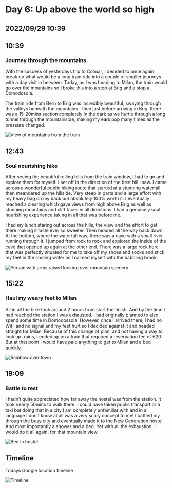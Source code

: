 # Day 6: Up above the world so high
## 2022/09/29 10:39

## 10:39
### Journey through the mountains

With the success of yesterdays trip to Colmar, I decided to once again break up what would be a long train ride into a couple of smaller journeys with a day visit in between. Today, as I was heading to Milan, the train would go over the mountains so I broke this into a stop at Brig and a stop a Domodosola.  

The train ride from Bern to Brig was incredibly beautiful, swaying through the valleys beneath the mountains. Then just before arriving in Brig, there was a 15-20mins section completely in the dark as we hurtle through a long tunnel through the mountainside, making my ears pop many times as the pressure changed. 

![View of mountains from the train](https://raw.githubusercontent.com/benknight135/thirty-knights/main/api/data/posts/day6/train-view.jpeg)

## 12:43
### Soul nourishing hike

After seeing the beautiful rolling hills from the train window, I had to go and explore them for myself. I set off in the direction of the best hill I saw. I came across a wonderful public hiking route that started at a stunning waterfall then meandered up the hillside. Very steep in parts and a large effort with my heavy bag on my back but absolutely 100% worth it. I eventually reached a clearing which gave views from high above Brig as well as stunning mountains and cliff faces in all directions. I had a genuinely soul nourishing experience taking in all that was before me. 

I had my lunch staring out across the hills, the view and the effort to get there making it taste ever so sweeter. Then headed all the way back down. At the bottom, where the waterfall was, there was a cave with a small river running through it. I jumped from rock to rock and explored the inside of the cave that opened up again at the other end. There was a large rock here that was perfectly situated for me to take off my shoes and socks and stick my feet in the cooling water as I calmed myself with the babbling brook.

![Person with arms raised looking over mountain scenery](https://raw.githubusercontent.com/benknight135/thirty-knights/main/api/data/posts/day6/mountain-cheer.jpeg)

## 15:22
### Haul my weary feet to Milan

All in all the hike took around 2 hours from start the finish. And by the time I had reached the station I was exhausted. I had originally planned to also spend some time in Domodossola. However, once I arrived there, I had no WiFi and no signal and my feet hurt so I decided against it and headed straight for Milan. Because of this change of plan, and not having a way to look up trains, I ended up on a train that required a reservation fee of €20. But at that point I would have paid anything to get to Milan and a bed quickly.

![Rainbow over town](https://raw.githubusercontent.com/benknight135/thirty-knights/main/api/data/posts/day6/rainbow.jpeg)

## 19:09
### Battle to rest

I hadn’t quite appreciated how far away the hostel was from the station. It took nearly 50mins to walk there. I could have taken public transport or a taxi but doing that in a city I am completely unfamiliar with and in a language I don’t know at all was a very scary concept to me! I battled my through the busy city and eventually made it to the New Generation hostel. And most importantly a shower and a bed. Yet with all the exhaustion, I would do it all again, for that mountain view.  

![Bed in hostel](https://raw.githubusercontent.com/benknight135/thirty-knights/main/api/data/posts/day6/hostel-bed.jpeg)

## Timeline
Todays Google location timeline

![Timeline](https://raw.githubusercontent.com/benknight135/thirty-knights/main/api/data/posts/day6/timeline.jpeg)